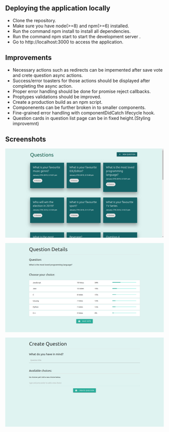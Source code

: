 Deploying the application locally
---------------------------------

* Clone the repository.
* Make sure you have node(>=8) and npm(>=6) installed.
* Run the command npm install to install all dependencies.
* Run the command npm start to start the development server .
* Go to http://localhost:3000 to access the application.


Improvements
-------------

* Necessary actions such as redirects can be impemented after save vote and crete question async actions.
* Success/error toasters for those actions should be displayed after completing the async action.
* Proper error handling should be done for promise reject callbacks.
* Proptypes validations should be improved.
* Create a production build as an npm script.
* Componenents can be further broken in to smaller components.
* Fine-grained error handling with componentDidCatch lifecycle hook.
* Question cards in question list page can be in fixed height.(Styling improvemnt)

Screenshots
------------

![Questions_List](./docs/questions_list_page.png)

![Question_Details](./docs/question_details.png)

![Create_Question](./docs/create_question.png)